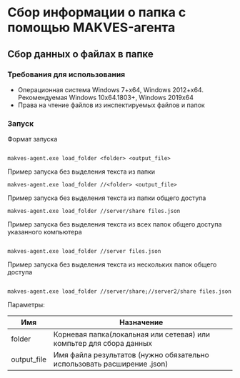 # Сбор информации о папка с помощью MAKVES-агента

## Сбор данных о файлах в папке


### Требования для использования
+ Операционная система Windows 7+x64, Windows 2012+x64. Рекомендуемая Windows 10x64.1803+, Windows 2019x64
+ Права на чтение файлов из инспектируемых файлов и папок

### Запуск

Формат запуска

```

makves-agent.exe load_folder <folder> <output_file>

```

Пример запуска без выделения текста из папки

```
makves-agent.exe load_folder //<folder> <output_file>
```

Пример запуска без выделения текста из папки общего доступа

```
makves-agent.exe load_folder //server/share files.json
```


Пример запуска без выделения текста из всех папок общего доступа указанного компьютера

```

makves-agent.exe load_folder //server files.json

```


Пример запуска без выделения текста из нескольких папок общего доступа

```

makves-agent.exe load_folder //server/share;//server2/share files.json

```


Параметры:

| Имя         | Назначение                                                                   |
|-------------|------------------------------------------------------------------------------|
| folder      | Корневая папка(локальная или сетевая) или компьтер для сбора данных          |
| output_file | Имя файла результатов (нужно обязательно использовать расширение .json)      |

